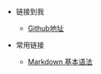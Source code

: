 <!-- _navbar.md -->

* 链接到我
  * [Github地址](https://github.com/YSGStudyHards)



* 常用链接
  * [Markdown 基本语法](https://markdown.com.cn/basic-syntax/)
